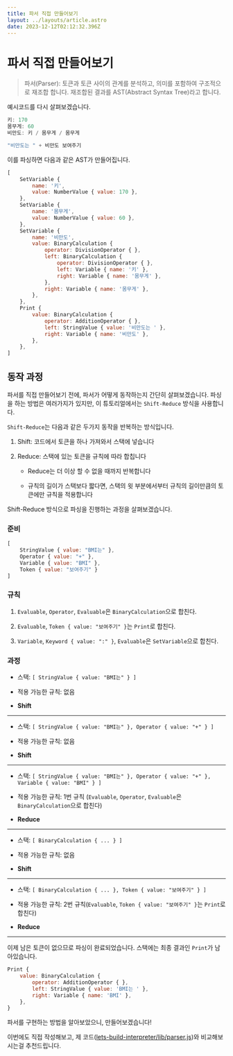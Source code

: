 ```yaml
---
title: 파서 직접 만들어보기
layout: ../layouts/article.astro
date: 2023-12-12T02:12:32.396Z
---
```

# 파서 직접 만들어보기

> 파서(Parser): 토큰과 토큰 사이의 관계를 분석하고, 의미를 포함하여 구조적으로 재조합 합니다. 재조합된 결과를 AST(Abstract Syntax Tree)라고 합니다.

예시코드를 다시 살펴보겠습니다.

```javascript
키: 170
몸무게: 60
비만도: 키 / 몸무게 / 몸무게

"비만도는 " + 비만도 보여주기
```

이를 파싱하면 다음과 같은 AST가 만들어집니다.

```javascript
[
	SetVariable {
		name: '키',
		value: NumberValue { value: 170 },
    },
    SetVariable {
        name: '몸무게',
        value: NumberValue { value: 60 },
    },
    SetVariable {
        name: '비만도',
        value: BinaryCalculation {
            operator: DivisionOperator { },
            left: BinaryCalculation {
                operator: DivisionOperator { },
                left: Variable { name: '키' },
                right: Variable { name: '몸무게' },
            },
            right: Variable { name: '몸무게' },
        },
    },
    Print {
        value: BinaryCalculation {
            operator: AdditionOperator { },
            left: StringValue { value: '비만도는 ' },
            right: Variable { name: '비만도' },
        },
    },
]
```

## 동작 과정

파서를 직접 만들어보기 전에, 파서가 어떻게 동작하는지 간단히 살펴보겠습니다. 파싱을 하는 방법은 여러가지가 있지만, 이 튜토리얼에서는 `Shift-Reduce` 방식을 사용합니다.

`Shift-Reduce`는 다음과 같은 두가지 동작을 반복하는 방식입니다.

1. Shift: 코드에서 토큰을 하나 가져와서 스택에 넣습니다

2. Reduce: 스택에 있는 토큰을 규칙에 따라 합칩니다

   * Reduce는 더 이상 할 수 없을 때까지 반복합니다

   * 규칙의 길이가 스택보다 짧다면, 스택의 윗 부분에서부터 규칙의 길이만큼의 토큰에만 규칙을 적용합니다

Shift-Reduce 방식으로 파싱을 진행하는 과정을 살펴보겠습니다.

### 준비

```javascript
[
    StringValue { value: "BMI는" },
    Operator { value: "+" },
    Variable { value: "BMI" },
    Token { value: "보여주기" }
]
```

### 규칙

1. `Evaluable`, `Operator`, `Evaluable`은 `BinaryCalculation`으로 합친다.

2. `Evaluable`, `Token { value: "보여주기" }`는 `Print`로 합친다.

3. `Variable`, `Keyword { value: ":" }`, `Evaluable`은 `SetVariable`으로 합친다.

### 과정

* 스택: `[ StringValue { value: "BMI는" } ]`

* 적용 가능한 규칙: 없음

* **Shift**

---

* 스택: `[ StringValue { value: "BMI는" }, Operator { value: "+" } ]`

* 적용 가능한 규칙: 없음

* **Shift**

---

* 스택: `[ StringValue { value: "BMI는" }, Operator { value: "+" }, Variable { value: "BMI" } ]`

* 적용 가능한 규칙: 1번 규칙 (`Evaluable`, `Operator`, `Evaluable`은 `BinaryCalculation`으로 합친다)

* **Reduce**

---

* 스택: `[ BinaryCalculation { ... } ]`

* 적용 가능한 규칙: 없음

* **Shift**

---

* 스택: `[ BinaryCalculation { ... }, Token { value: "보여주기" } ]`

* 적용 가능한 규칙: 2번 규칙(`Evaluable`, `Token { value: "보여주기" }`는 `Print`로 합친다)

* **Reduce**

---

이제 남은 토큰이 없으므로 파싱이 완료되었습니다. 스택에는 최종 결과인 `Print`가 남아있습니다.

```javascript
Print {
    value: BinaryCalculation {
        operator: AdditionOperator { },
        left: StringValue { value: 'BMI는 ' },
        right: Variable { name: 'BMI' },
    },
}
```

파서를 구현하는 방법을 알아보았으니, 만들어보겠습니다!

이번에도 직접 작성해보고, 제 코드([lets-build-interpreter/lib/parser.js](https://github.com/rycont/lets-build-interpreter/blob/main/lib/parser.js))와 비교해보시는걸 추천드립니다.
